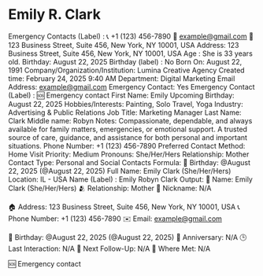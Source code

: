 # Emily R. Clark

Emergency Contacts (Label) : 📞 +1 (123) 456-7890
📧 example@gmail.com
📍 123 Business Street, Suite 456, New York, NY 10001, USA
Address: 123 Business Street, Suite 456, New York, NY 10001, USA
Age : She is 33 years old.
Birthday: August 22, 2025
Birthday (label) : No
Born On: August 22, 1991
Company/Organization/Institution: Lumina Creative Agency
Created time: February 24, 2025 9:40 AM
Department: Digital Marketing
Email Address: example@gmail.com
Emergency Contact: Yes
Emergency Contact (Label) : 🆘 Emergency contact
First Name: Emily
Upcoming Birthday: August 22, 2025
Hobbies/Interests: Painting, Solo Travel, Yoga
Industry: Advertising & Public Relations
Job Title: Marketing Manager
Last Name: Clark
Middle name: Robyn
Notes: Compassionate, dependable, and always available for family matters, emergencies, or emotional support. A trusted source of care, guidance, and assistance for both personal and important situations.
Phone Number: +1 (123) 456-7890
Preferred Contact Method: Home Visit
Priority: Medium
Pronouns: She/Her/Hers
Relationship: Mother
Contact Type: Personal and Social Contacts
Formula: 🎂 Birthday: @August 22, 2025 (@August 22, 2025)
Full Name: Emily Clark (She/Her/Hers)
Location: IL - USA
Name (Label) : Emily Robyn Clark
Output: 👤 Name: Emily Clark (She/Her/Hers)
🫂 Relationship: Mother
👤 Nickname: N/A

🏠 Address: 123 Business Street, Suite 456, New York, NY 10001, USA
📞 Phone Number: +1 (123) 456-7890
✉️ Email: example@gmail.com

🎂 Birthday: @August 22, 2025 (@August 22, 2025)
💍 Anniversary: N/A
🕒 Last Interaction: N/A
📅 Next Follow-Up: N/A
📍 Where Met: N/A

🆘 Emergency contact